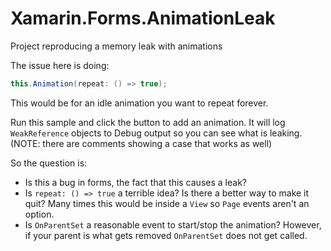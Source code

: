 # Xamarin.Forms.AnimationLeak
Project reproducing a memory leak with animations

The issue here is doing:
```csharp
this.Animation(repeat: () => true);
```
This would be for an idle animation you want to repeat forever.

Run this sample and click the button to add an animation. It will log `WeakReference` objects to Debug output so you can see what is leaking. (NOTE: there are comments showing a case that works as well)

So the question is:
- Is this a bug in forms, the fact that this causes a leak?
- Is `repeat: () => true` a terrible idea? Is there a better way to make it quit? Many times this would be inside a `View` so `Page` events aren't an option.
- Is `OnParentSet` a reasonable event to start/stop the animation? However, if your parent is what gets removed `OnParentSet` does not get called.
